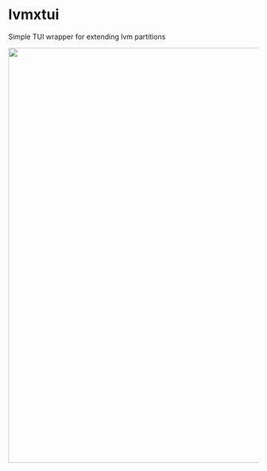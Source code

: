 # lvmxtui
Simple TUI wrapper for extending lvm partitions

<a href="https://asciinema.org/a/14?autoplay=1"><img src="https://asciinema.org/a/14.png" width="836"/></a>
